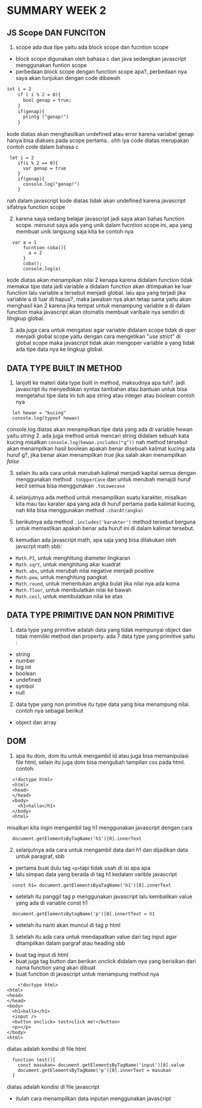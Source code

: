 # SUMMARY WEEK 2

## JS Scope DAN FUNCITON

1. scope ada dua tipe yaitu ada block scope dan fucntion scope
  - block scope digunakan oleh bahasa c dan java sedangkan javascript menggunakan funtion scope
  - perbedaan block scope dengan function scope apa?, perbedaan nya saya akan tunjukan dengan code dibawah

  ```markdown
  int i = 2
      if ( i % 2 = 0){
        bool genap = true;
      }
      if(genap){
        ptintg ("genap!")
      }
  ```


  kode diatas akan menghasilkan undefined atau error karena variabel genap hanya bisa diakses pada scope pertama.. ohh iya code diatas merupakan 
  contoh code dalam bahasa c
  
  ```
   let i = 2
      if(i % 2 == 0){
        var genap = true
      }
      if(genap){
        console.log("genap!")
      }

  ```

  nah dalam javascript kode diatas tidak akan undefined karena javascript sifatnya function scope


2. karena saya sedang belajar javascript jadi saya akan bahas function scope. menurut saya ada yang unik dalam fucntion scope ini, apa yang membuat unik langsung saja 
kita ke contoh nya 

```
  var a = 1
      fucntion coba(){
        a = 2
      }
      coba();
      console.log(a)

```

  kode diatas akan menampikan nilai 2 kenapa karena didalam function tidak memakai tipe data jadi variable a didalam function akan ditimpakan ke luar function lalu 
  variable a tersebut menjadi global. lalu apa yang terjadi jika variable a di luar di hapus?, maka jawaban nya akan tetap sama yaitu akan menghasil kan 2 karena 
  jika tempat untuk menampung variable a di dalam function maka javascript akan otomatis membuat varibale nya sendiri di lilngkup global.

3. ada juga cara untuk mengatasi agar variable didalam scope tidak di oper menjadi global scope yaitu dengan cara mengetikan "_use strict_" di global scope maka javascript tidak akan mengoper variable a yang tidak ada tipe data nya ke lingkup global.

## DATA TYPE BUILT IN METHOD

1. lanjott ke materi data type built in method, maksudnya apa tuh?. jadi javascript itu menyediakan syntax tambahan atau bantuan untuk bisa mengetahui tipe data ini tuh apa string atau integer atau boolean contoh nya 

``` 
  let hewan = "kucing"
  console.log(typeof hewan) 
```

console.log diatas akan menampilkan tipe data yang ada di variable hewan yaitu _string_
2. ada juga method untuk mencari string didalam sebuah kata kucing misalkan `console.log(hewan.includes("g"))` nah method tersebut akan menampilkan hasil boolean apakah benar disebuah kalimat kucing ada huruf g?, jika benar akan menampilkan _true_ jika salah akan menampilkan _false_

3. selain itu ada cara untuk merubah kalimat menjadi kapital semua dengan menggunakan method `.toUpperCase` dan untuk merubah menajdi huruf kecil semua bisa menggunakan `.toLowecase`

4. selanjutnya ada method untuk menampilkan suatu karakter, misalkan kita mau tau karater apa yang ada di huruf pertama pada kalimat kucing, nah kita bisa menggunakan method `.charAt(angka)`

5. berikutnya ada method `.includes('karakter')` method tersebut berguna untuk memastikan apakah benar ada huruf ini di dalam kalimat tersebut.

6. kemudian ada javascript math, apa saja yang bisa dilakukan oleh javscrpt math sbb:
  - `Math.PI`, untuk menghitung diameter lingkaran
  - `Math.sqrt`, untuk menghitung akar kuadrat
  - `Math.abs`, untuk merubah nilai negative menjadi positive
  - `Math.pow`, untuk menghitung pangkat
  - `Math.round`, untuk menentukan angka bulat jika nilai nya ada koma
  - `Math.floor`, untuk membulatkan nilai ke bawah
  - `Math.ceil`, untuk membulatkan nilai ke atas

## DATA TYPE PRIMITIVE DAN NON PRIMITIVE

1. data type yang primitive adalah data yang tidak mempunyai object dan tidak memiliki method dan property. ada 7 data type yang primitive yaitu :
  - string
  - number
  - big int
  - boolean
  - undefined
  - symbol
  - null
2. data type yang non primitive itu type data yang bisa menampung nilai. contoh nya sebagai berikut
  - object dan array

## DOM

1. apa itu dom, dom itu untuk mengambil id atau juga bisa memanipulasi file html, selain itu juga dom bisa mengubah tampilan css pada html. 
contoh:
```
  <!doctype html>
  <html>
  <head>
  </head>
  <body>
    <h1>hallo</h1>
  </body>
  <html>
```
misalkan kita ingin mengambil tag h1 menggunakan javascript dengan cara
```
  document.getElementsByTagName('h1')[0].innerText
```
2. selanjutnya ada cara untuk mengambil data dari h1 dan dijadikan data untuk paragraf, sbb
  - pertama buat dulu tag `<p>`tapi tidak usah di isi apa apa
  - lalu simpan data yang berada di tag h1 kedalam varible javascript
  ```
    const h1= document.getElementsByaTagName('h1')[0].innerText
  ```
  - setelah itu panggil tag p menggunakan javascript lalu kembalikan value yang ada di variable const h1
  ```
    document.getElementsBytagName('p')[0].innertText = h1
  ```
  - setelah itu nanti akan muncul di tag p html
3. setelah itu ada cara untuk mendapatkan value dari tag input agar ditampilkan dalam pargraf atau heading sbb

  - buat tag input di html
  - buat juga tag button dan berikan onclick didalam nya yang berisikan dari nama function yang akan dibuat
  - buat function di javascript untuk menampung method nya 
  ```
      <!doctype html>
  <html>
  <head>
  </head>
  <body>
    <h1>hallo</h1>
    <input />
    <button onclick= test>click me!</button>
    <p></p>
  </body>
  <html>
  ```
  diatas adalah kondisi di file html

  ```
    function test(){
      const masukan= document.getElementsByTagName('input')[0].value
      document.getElementsByTagName('p')[0].innerText = masukan
    }
  ```
  diatas adalah kondisi di file javascript
  - itulah cara menampilkan data inputan menggunakan javascript
